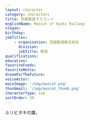 ```yaml
---
layout: character
category: characters
title: 京姫鉄道マスコット
englishName: Mascot of Kyoki Railway
slogan: 
birthday: 
jobTitles:
    - organization: 京姫鉄道株式会社
      division: 
      jobTitle: 駅長
qualifications:
education: 
favoriteFoods:
favoriteMotto: 
dreamForTheFuture: 
voiceActor: 
mainImage: '/img/mascot.png'
thunbmail: '/img/mascot_thumb.png'
characterType: sub
sortOrder: 39
---
```


ルリビタキの雄。
